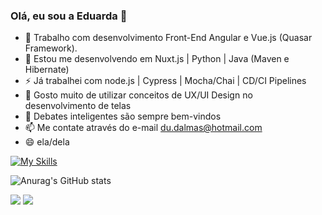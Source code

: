### Olá, eu sou a Eduarda 👋


- 🔭 Trabalho com desenvolvimento Front-End Angular e Vue.js (Quasar Framework).
- 🌱 Estou me desenvolvendo em Nuxt.js | Python | Java (Maven e Hibernate)
- ⚡ Já trabalhei com node.js | Cypress | Mocha/Chai | CD/CI Pipelines 
- 👯 Gosto muito de utilizar conceitos de UX/UI Design no desenvolvimento de telas
- 💬 Debates inteligentes são sempre bem-vindos
- 📫 Me contate através do e-mail du.dalmas@hotmail.com
- 😄 ela/dela


[![My Skills](https://skills.thijs.gg/icons?i=js,html,css,angular,figma,git,mysql,nuxtjs,nodejs,ts,vue,py)](https://skills.thijs.gg)

![Anurag's GitHub stats](https://github-readme-stats.vercel.app/api?username=anuraghazra&show_icons=true&theme=transparent)

 <a href="https://instagram.com/eduardadalmas" target="_blank"><img src="https://img.shields.io/badge/-Instagram-%23E4405F?style=for-the-badge&logo=instagram&logoColor=white" target="_blank"></a>
  <a href="https://www.linkedin.com/in/eduarda-dalmas" target="_blank"><img src="https://img.shields.io/badge/-LinkedIn-%230077B5?style=for-the-badge&logo=linkedin&logoColor=white" target="_blank"></a> 
